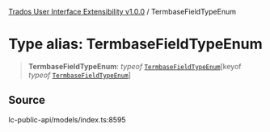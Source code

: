 [Trados User Interface Extensibility v1.0.0](../wiki/globals) / TermbaseFieldTypeEnum

# Type alias: TermbaseFieldTypeEnum

> **TermbaseFieldTypeEnum**: *typeof* [`TermbaseFieldTypeEnum`](../wiki/Variable.TermbaseFieldTypeEnum)\[keyof *typeof* [`TermbaseFieldTypeEnum`](../wiki/Variable.TermbaseFieldTypeEnum)\]

## Source

lc-public-api/models/index.ts:8595
